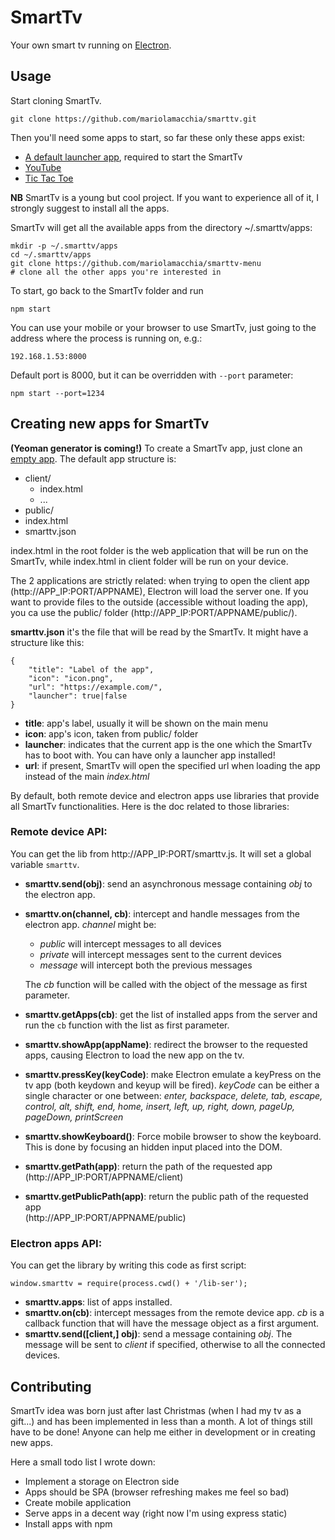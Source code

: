 # SmartTv

Your own smart tv running on [Electron](http://electron.atom.io/).

## Usage

Start cloning SmartTv.

    git clone https://github.com/mariolamacchia/smarttv.git

Then you'll need some apps to start, so far these only these apps exist:

- [A default launcher app](https://github.com/mariolamacchia/smarttv-menu),
  required to start the SmartTv
- [YouTube](https://github.com/mariolamacchia/smarttv-youtube)
- [Tic Tac Toe](https://github.com/mariolamacchia/smarttv-tictactoe)

**NB** SmartTv is a young but cool project. If you want to experience all of it,
I strongly suggest to install all the apps.

SmartTv will get all the available apps from the directory ~/.smarttv/apps:

    mkdir -p ~/.smarttv/apps
    cd ~/.smarttv/apps
    git clone https://github.com/mariolamacchia/smarttv-menu
    # clone all the other apps you're interested in

To start, go back to the SmartTv folder and run

    npm start

You can use your mobile or your browser to use SmartTv, just going to the
address where the process is running on, e.g.:

    192.168.1.53:8000

Default port is 8000, but it can be overridden with `--port` parameter:

    npm start --port=1234

## Creating new apps for SmartTv

**(Yeoman generator is coming!)** To create a SmartTv app, just clone an [empty
app](https://github.com/mariolamacchia/smarttv-empty). The default app structure
is:

- client/
  - index.html
  - ...
- public/
- index.html
- smarttv.json

index.html in the root folder is the web application that will be run on the
SmartTv, while index.html in client folder will be run on your device.

The 2 applications are strictly related: when trying to open the client app
(http://APP_IP:PORT/APPNAME), Electron will load the server one. If you want to
provide files to the outside (accessible without loading the app), you ca use
the public/ folder (http://APP_IP:PORT/APPNAME/public/).

**smarttv.json** it's the file that will be read by the SmartTv. It might have
a structure like this:

    {
        "title": "Label of the app",
        "icon": "icon.png",
        "url": "https://example.com/",
        "launcher": true|false
    }

- **title**: app's label, usually it will be shown on the main menu
- **icon**: app's icon, taken from public/ folder
- **launcher**: indicates that the current app is the one which the SmartTv has
  to boot with. You can have only a launcher app installed!
- **url**: if present, SmartTv will open the specified url when loading the app
  instead of the main *index.html*

By default, both remote device and electron apps use libraries that provide all
SmartTv functionalities. Here is the doc related to those libraries:

### Remote device API:

You can get the lib from http://APP_IP:PORT/smarttv.js. It will set a global
variable `smarttv`.

- **smarttv.send(obj)**: send an asynchronous message containing *obj* to the
  electron app.
- **smarttv.on(channel, cb)**: intercept and handle messages from the
  electron app. *channel* might be:

  - *public* will intercept messages to all devices
  - *private* will intercept messages sent to the current devices
  - *message* will intercept both the previous messages

  The *cb* function will be called with the object of the message as first
  parameter.
- **smarttv.getApps(cb)**: get the list of installed apps from the server and
  run the `cb` function with the list as first parameter.
- **smarttv.showApp(appName)**: redirect the browser to the requested apps,
  causing Electron to load the new app on the tv.
- **smarttv.pressKey(keyCode)**: make Electron emulate a keyPress on the tv app
  (both keydown and keyup will be fired). *keyCode* can be either a single
  character or one between: *enter, backspace, delete, tab, escape, control,
  alt, shift, end, home, insert, left, up, right, down, pageUp, pageDown,
  printScreen*
- **smarttv.showKeyboard()**: Force mobile browser to show the keyboard. This is
  done by focusing an hidden input placed into the DOM.
- **smarttv.getPath(app)**: return the path of the requested app
  (http://APP_IP:PORT/APPNAME/client)
- **smarttv.getPublicPath(app)**: return the public path of the requested app   
  (http://APP_IP:PORT/APPNAME/public)

### Electron apps API:

You can get the library by writing this code as first script:

    window.smarttv = require(process.cwd() + '/lib-ser');

- **smarttv.apps**: list of apps installed.
- **smarttv.on(cb)**: intercept messages from the remote device app. *cb* is a
  callback function that will have the message object as a first argument.
- **smarttv.send([client,] obj)**: send a message containing *obj*. The message
  will be sent to *client* if specified, otherwise to all the connected devices.

## Contributing

SmartTv idea was born just after last Christmas (when I had my tv as a gift...)
and has been implemented in less than a month. A lot of things still have to be
done! Anyone can help me either in development or in creating new apps.

Here a small todo list I wrote down:

- Implement a storage on Electron side
- Apps should be SPA (browser refreshing makes me feel so bad)
- Create mobile application
- Serve apps in a decent way (right now I'm using express static)
- Install apps with npm
